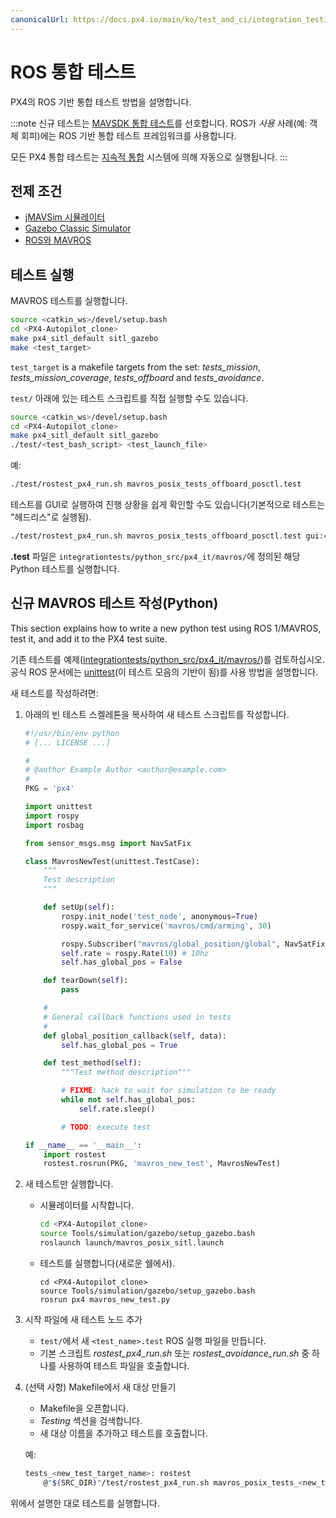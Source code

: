 ```yaml
---
canonicalUrl: https://docs.px4.io/main/ko/test_and_ci/integration_testing
---
```


# ROS 통합 테스트

PX4의 ROS 기반 통합 테스트 방법을 설명합니다.

:::note
신규 테스트는 [MAVSDK 통합 테스트](../test_and_ci/integration_testing_mavsdk.md)를 선호합니다. ROS가 *사용* 사례(예: 객체 회피)에는 ROS 기반 통합 테스트 프레임워크를 사용합니다.

모든 PX4 통합 테스트는 [지속적 통합](../test_and_ci/continous_integration.md) 시스템에 의해 자동으로 실행됩니다.
:::

## 전제 조건

* [jMAVSim 시뮬레이터](../simulation/jmavsim.md)
* [Gazebo Classic Simulator](../sim_gazebo_classic/README.md)
* [ROS와 MAVROS](../simulation/ros_interface.md)

## 테스트 실행

MAVROS 테스트를 실행합니다.

```sh
source <catkin_ws>/devel/setup.bash
cd <PX4-Autopilot_clone>
make px4_sitl_default sitl_gazebo
make <test_target>
```

`test_target` is a makefile targets from the set: *tests_mission*, *tests_mission_coverage*, *tests_offboard* and *tests_avoidance*.

`test/` 아래에 있는 테스트 스크립트를 직접 실행할 수도 있습니다.
```sh
source <catkin_ws>/devel/setup.bash
cd <PX4-Autopilot_clone>
make px4_sitl_default sitl_gazebo
./test/<test_bash_script> <test_launch_file>
```

예:
```sh
./test/rostest_px4_run.sh mavros_posix_tests_offboard_posctl.test
```

테스트를 GUI로 실행하여 진행 상황을 쉽게 확인할 수도 있습니다(기본적으로 테스트는 "헤드리스"로 실행됨).

```sh
./test/rostest_px4_run.sh mavros_posix_tests_offboard_posctl.test gui:=true headless:=false
```

**.test** 파일은 `integrationtests/python_src/px4_it/mavros/`에 정의된 해당 Python 테스트를 실행합니다.


## 신규 MAVROS 테스트 작성(Python)

This section explains how to write a new python test using ROS 1/MAVROS, test it, and add it to the PX4 test suite.

기존 테스트를 예제([integrationtests/python_src/px4_it/mavros/](https://github.com/PX4/PX4-Autopilot/tree/master/integrationtests/python_src/px4_it/mavros))를 검토하십시오. 공식 ROS 문서에는 [unittest](http://wiki.ros.org/unittest)(이 테스트 모음의 기반이 됨)를 사용 방법을 설명합니다.

새 테스트를 작성하려면:

1. 아래의 빈 테스트 스켈레톤을 복사하여 새 테스트 스크립트를 작성합니다.
    ```python
    #!/usr/bin/env python
    # [... LICENSE ...]

    #
    # @author Example Author <author@example.com>
    #
    PKG = 'px4'

    import unittest
    import rospy
    import rosbag

    from sensor_msgs.msg import NavSatFix

    class MavrosNewTest(unittest.TestCase):
        """
        Test description
        """

        def setUp(self):
            rospy.init_node('test_node', anonymous=True)
            rospy.wait_for_service('mavros/cmd/arming', 30)

            rospy.Subscriber("mavros/global_position/global", NavSatFix, self.global_position_callback)
            self.rate = rospy.Rate(10) # 10hz
            self.has_global_pos = False

        def tearDown(self):
            pass

        #
        # General callback functions used in tests
        #
        def global_position_callback(self, data):
            self.has_global_pos = True

        def test_method(self):
            """Test method description"""

            # FIXME: hack to wait for simulation to be ready
            while not self.has_global_pos:
                self.rate.sleep()

            # TODO: execute test

    if __name__ == '__main__':
        import rostest
        rostest.rosrun(PKG, 'mavros_new_test', MavrosNewTest)
    ```

1. 새 테스트만 실행합니다.
   - 시뮬레이터를 시작합니다.
        ```sh
        cd <PX4-Autopilot_clone>
        source Tools/simulation/gazebo/setup_gazebo.bash
        roslaunch launch/mavros_posix_sitl.launch
        ```
    - 테스트를 실행합니다(새로운 쉘에서).
        ```
        cd <PX4-Autopilot_clone>
        source Tools/simulation/gazebo/setup_gazebo.bash
        rosrun px4 mavros_new_test.py
        ```

1. 시작 파일에 새 테스트 노드 추가

   - `test/`에서 새 `<test_name>.test` ROS 실행 파일을 만듭니다.
   - 기본 스크립트 *rostest_px4_run.sh* 또는 *rostest_avoidance_run.sh* 중 하나를 사용하여 테스트 파일을 호출합니다.

1. (선택 사항) Makefile에서 새 대상 만들기
   - Makefile을 오픈합니다.
   - *Testing* 섹션을 검색합니다.
   - 새 대상 이름을 추가하고 테스트를 호출합니다.

   예:
    ```sh
    tests_<new_test_target_name>: rostest
        @"$(SRC_DIR)"/test/rostest_px4_run.sh mavros_posix_tests_<new_test>.test
    ```

위에서 설명한 대로 테스트를 실행합니다.
